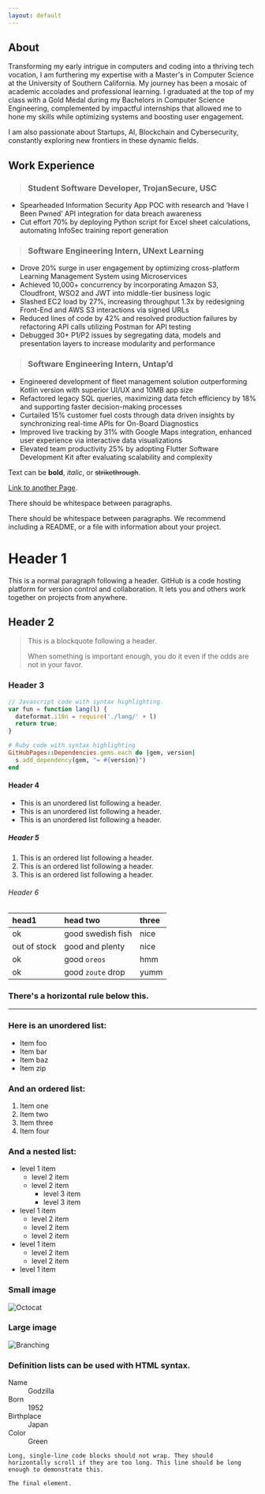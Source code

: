```yaml
---
layout: default
---
```


## About 

Transforming my early intrigue in computers and coding into a thriving tech vocation, I am furthering my expertise with a Master's in Computer Science at the University of Southern California. My journey has been a mosaic of academic accolades and professional learning. I graduated at the top of my class with a Gold Medal during my Bachelors in Computer Science Engineering, complemented by impactful internships that allowed me to hone my skills while optimizing systems and boosting user engagement.

I am also passionate about Startups, AI, Blockchain and Cybersecurity, constantly exploring new frontiers in these dynamic fields. 

## Work Experience

> ### **Student Software Developer, TrojanSecure, USC** 
  - Spearheaded Information Security App POC with research and ‘Have I Been Pwned’ API integration for data breach awareness
  - Cut effort 70% by deploying Python script for Excel sheet calculations, automating InfoSec training report generation

> ### **Software Engineering Intern, UNext Learning**
  - Drove 20% surge in user engagement by optimizing cross-platform Learning Management System using Microservices
  - Achieved 10,000+ concurrency by incorporating Amazon S3, Cloudfront, WSO2 and JWT into middle-tier business logic
  - Slashed EC2 load by 27%, increasing throughput 1.3x by redesigning Front-End and AWS S3 interactions via signed URLs
  - Reduced lines of code by 42% and resolved production failures by refactoring API calls utilizing Postman for API testing
  - Debugged 30+ P1/P2 issues by segregating data, models and presentation layers to increase modularity and performance

> ### **Software Engineering Intern, Untap’d** 
  - Engineered development of fleet management solution outperforming Kotlin version with superior UI/UX and 10MB app size
  - Refactored legacy SQL queries, maximizing data fetch efficiency by 18% and supporting faster decision-making processes
  - Curtailed 15% customer fuel costs through data driven insights by synchronizing real-time APIs for On-Board Diagnostics
  - Improved live tracking by 31% with Google Maps integration, enhanced user experience via interactive data visualizations
  - Elevated team productivity 25% by adopting Flutter Software Development Kit after evaluating scalability and complexity


Text can be **bold**, _italic_, or ~~strikethrough~~.

[Link to another Page](./another-page.html).

There should be whitespace between paragraphs.

There should be whitespace between paragraphs. We recommend including a README, or a file with information about your project.

# Header 1

This is a normal paragraph following a header. GitHub is a code hosting platform for version control and collaboration. It lets you and others work together on projects from anywhere.

## Header 2

> This is a blockquote following a header.
>
> When something is important enough, you do it even if the odds are not in your favor.

### Header 3

```js
// Javascript code with syntax highlighting.
var fun = function lang(l) {
  dateformat.i18n = require('./lang/' + l)
  return true;
}
```

```ruby
# Ruby code with syntax highlighting
GitHubPages::Dependencies.gems.each do |gem, version|
  s.add_dependency(gem, "= #{version}")
end
```

#### Header 4

*   This is an unordered list following a header.
*   This is an unordered list following a header.
*   This is an unordered list following a header.

##### Header 5

1.  This is an ordered list following a header.
2.  This is an ordered list following a header.
3.  This is an ordered list following a header.

###### Header 6

| head1        | head two          | three |
|:-------------|:------------------|:------|
| ok           | good swedish fish | nice  |
| out of stock | good and plenty   | nice  |
| ok           | good `oreos`      | hmm   |
| ok           | good `zoute` drop | yumm  |

### There's a horizontal rule below this.

* * *

### Here is an unordered list:

*   Item foo
*   Item bar
*   Item baz
*   Item zip

### And an ordered list:

1.  Item one
1.  Item two
1.  Item three
1.  Item four

### And a nested list:

- level 1 item
  - level 2 item
  - level 2 item
    - level 3 item
    - level 3 item
- level 1 item
  - level 2 item
  - level 2 item
  - level 2 item
- level 1 item
  - level 2 item
  - level 2 item
- level 1 item

### Small image

![Octocat](https://github.githubassets.com/images/icons/emoji/octocat.png)

### Large image

![Branching](https://guides.github.com/activities/hello-world/branching.png)


### Definition lists can be used with HTML syntax.

<dl>
<dt>Name</dt>
<dd>Godzilla</dd>
<dt>Born</dt>
<dd>1952</dd>
<dt>Birthplace</dt>
<dd>Japan</dd>
<dt>Color</dt>
<dd>Green</dd>
</dl>

```
Long, single-line code blocks should not wrap. They should horizontally scroll if they are too long. This line should be long enough to demonstrate this.
```

```
The final element.
```
